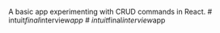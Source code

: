 A basic app experimenting with CRUD commands in React.
#   i n t u i t _ f i n a l _ i n t e r v i e w _ a p p  
 #   i n t u i t _ f i n a l _ i n t e r v i e w _ a p p  
 